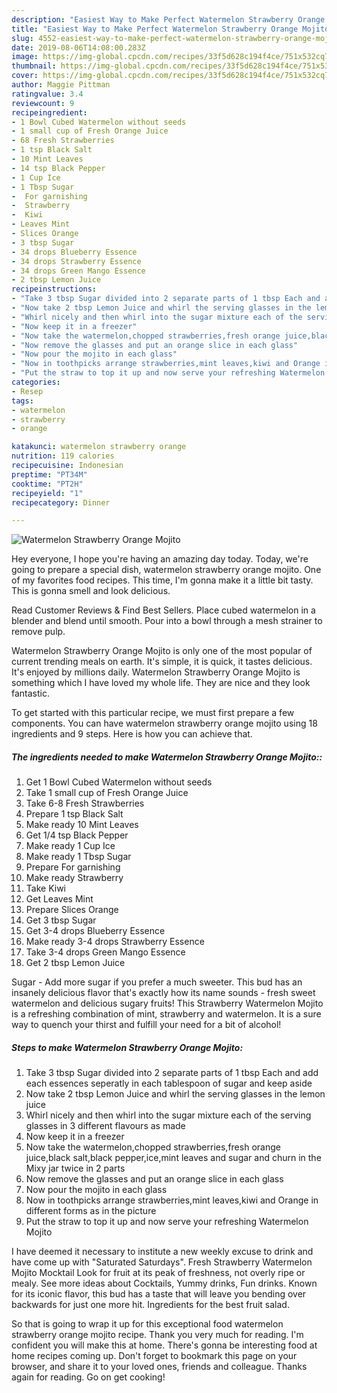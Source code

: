 ```yaml
---
description: "Easiest Way to Make Perfect Watermelon Strawberry Orange Mojito"
title: "Easiest Way to Make Perfect Watermelon Strawberry Orange Mojito"
slug: 4552-easiest-way-to-make-perfect-watermelon-strawberry-orange-mojito
date: 2019-08-06T14:08:00.283Z
image: https://img-global.cpcdn.com/recipes/33f5d628c194f4ce/751x532cq70/watermelon-strawberry-orange-mojito-recipe-main-photo.jpg
thumbnail: https://img-global.cpcdn.com/recipes/33f5d628c194f4ce/751x532cq70/watermelon-strawberry-orange-mojito-recipe-main-photo.jpg
cover: https://img-global.cpcdn.com/recipes/33f5d628c194f4ce/751x532cq70/watermelon-strawberry-orange-mojito-recipe-main-photo.jpg
author: Maggie Pittman
ratingvalue: 3.4
reviewcount: 9
recipeingredient:
- 1 Bowl Cubed Watermelon without seeds
- 1 small cup of Fresh Orange Juice
- 68 Fresh Strawberries
- 1 tsp Black Salt
- 10 Mint Leaves
- 14 tsp Black Pepper
- 1 Cup Ice
- 1 Tbsp Sugar
-  For garnishing
-  Strawberry
-  Kiwi
- Leaves Mint
- Slices Orange
- 3 tbsp Sugar
- 34 drops Blueberry Essence
- 34 drops Strawberry Essence
- 34 drops Green Mango Essence
- 2 tbsp Lemon Juice
recipeinstructions:
- "Take 3 tbsp Sugar divided into 2 separate parts of 1 tbsp Each and add each essences seperatly in each tablespoon of sugar and keep aside"
- "Now take 2 tbsp Lemon Juice and whirl the serving glasses in the lemon juice"
- "Whirl nicely and then whirl into the sugar mixture each of the serving glasses in 3 different flavours as made"
- "Now keep it in a freezer"
- "Now take the watermelon,chopped strawberries,fresh orange juice,black salt,black pepper,ice,mint leaves and sugar and churn in the Mixy jar twice in 2 parts"
- "Now remove the glasses and put an orange slice in each glass"
- "Now pour the mojito in each glass"
- "Now in toothpicks arrange strawberries,mint leaves,kiwi and Orange in different forms as in the picture"
- "Put the straw to top it up and now serve your refreshing Watermelon Mojito"
categories:
- Resep
tags:
- watermelon
- strawberry
- orange

katakunci: watermelon strawberry orange
nutrition: 119 calories
recipecuisine: Indonesian
preptime: "PT34M"
cooktime: "PT2H"
recipeyield: "1"
recipecategory: Dinner

---
```



![Watermelon Strawberry Orange Mojito](https://img-global.cpcdn.com/recipes/33f5d628c194f4ce/751x532cq70/watermelon-strawberry-orange-mojito-recipe-main-photo.jpg)

Hey everyone, I hope you're having an amazing day today. Today, we're going to prepare a special dish, watermelon strawberry orange mojito. One of my favorites food recipes. This time, I'm gonna make it a little bit tasty. This is gonna smell and look delicious.

Read Customer Reviews &amp; Find Best Sellers. Place cubed watermelon in a blender and blend until smooth. Pour into a bowl through a mesh strainer to remove pulp.

Watermelon Strawberry Orange Mojito is only one of the most popular of current trending meals on earth. It's simple, it is quick, it tastes delicious. It's enjoyed by millions daily. Watermelon Strawberry Orange Mojito is something which I have loved my whole life. They are nice and they look fantastic.


To get started with this particular recipe, we must first prepare a few components. You can have watermelon strawberry orange mojito using 18 ingredients and 9 steps. Here is how you can achieve that.

##### The ingredients needed to make Watermelon Strawberry Orange Mojito::

1. Get 1 Bowl Cubed Watermelon without seeds
1. Take 1 small cup of Fresh Orange Juice
1. Take 6-8 Fresh Strawberries
1. Prepare 1 tsp Black Salt
1. Make ready 10 Mint Leaves
1. Get 1/4 tsp Black Pepper
1. Make ready 1 Cup Ice
1. Make ready 1 Tbsp Sugar
1. Prepare  For garnishing
1. Make ready  Strawberry
1. Take  Kiwi
1. Get Leaves Mint
1. Prepare Slices Orange
1. Get 3 tbsp Sugar
1. Get 3-4 drops Blueberry Essence
1. Make ready 3-4 drops Strawberry Essence
1. Take 3-4 drops Green Mango Essence
1. Get 2 tbsp Lemon Juice


Sugar - Add more sugar if you prefer a much sweeter. This bud has an insanely delicious flavor that&#39;s exactly how its name sounds - fresh sweet watermelon and delicious sugary fruits! This Strawberry Watermelon Mojito is a refreshing combination of mint, strawberry and watermelon. It is a sure way to quench your thirst and fulfill your need for a bit of alcohol! 

##### Steps to make Watermelon Strawberry Orange Mojito:

1. Take 3 tbsp Sugar divided into 2 separate parts of 1 tbsp Each and add each essences seperatly in each tablespoon of sugar and keep aside
1. Now take 2 tbsp Lemon Juice and whirl the serving glasses in the lemon juice
1. Whirl nicely and then whirl into the sugar mixture each of the serving glasses in 3 different flavours as made
1. Now keep it in a freezer
1. Now take the watermelon,chopped strawberries,fresh orange juice,black salt,black pepper,ice,mint leaves and sugar and churn in the Mixy jar twice in 2 parts
1. Now remove the glasses and put an orange slice in each glass
1. Now pour the mojito in each glass
1. Now in toothpicks arrange strawberries,mint leaves,kiwi and Orange in different forms as in the picture
1. Put the straw to top it up and now serve your refreshing Watermelon Mojito


I have deemed it necessary to institute a new weekly excuse to drink and have come up with &#34;Saturated Saturdays&#34;. Fresh Strawberry Watermelon Mojito Mocktail Look for fruit at its peak of freshness, not overly ripe or mealy. See more ideas about Cocktails, Yummy drinks, Fun drinks. Known for its iconic flavor, this bud has a taste that will leave you bending over backwards for just one more hit. Ingredients for the best fruit salad. 

So that is going to wrap it up for this exceptional food watermelon strawberry orange mojito recipe. Thank you very much for reading. I'm confident you will make this at home. There's gonna be interesting food at home recipes coming up. Don't forget to bookmark this page on your browser, and share it to your loved ones, friends and colleague. Thanks again for reading. Go on get cooking!

